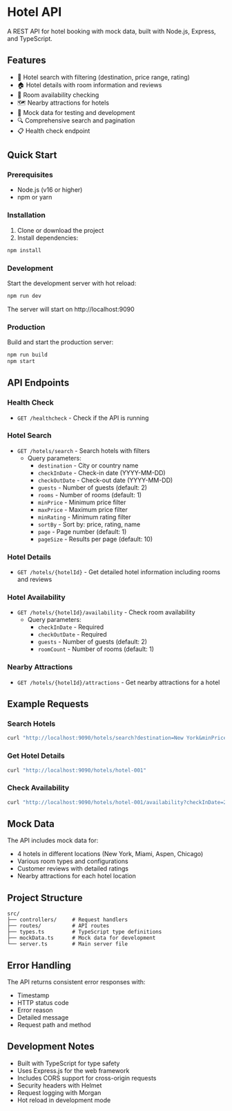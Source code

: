 # Hotel API

A REST API for hotel booking with mock data, built with Node.js, Express, and TypeScript.

## Features

- 🏨 Hotel search with filtering (destination, price range, rating)
- 🏠 Hotel details with room information and reviews
- 📅 Room availability checking
- 🗺️ Nearby attractions for hotels
- 💾 Mock data for testing and development
- 🔍 Comprehensive search and pagination
- 📋 Health check endpoint

## Quick Start

### Prerequisites

- Node.js (v16 or higher)
- npm or yarn

### Installation

1. Clone or download the project
2. Install dependencies:

```bash
npm install
```

### Development

Start the development server with hot reload:

```bash
npm run dev
```

The server will start on http://localhost:9090

### Production

Build and start the production server:

```bash
npm run build
npm start
```

## API Endpoints

### Health Check
- `GET /healthcheck` - Check if the API is running

### Hotel Search
- `GET /hotels/search` - Search hotels with filters
  - Query parameters:
    - `destination` - City or country name
    - `checkInDate` - Check-in date (YYYY-MM-DD)
    - `checkOutDate` - Check-out date (YYYY-MM-DD)
    - `guests` - Number of guests (default: 2)
    - `rooms` - Number of rooms (default: 1)
    - `minPrice` - Minimum price filter
    - `maxPrice` - Maximum price filter
    - `minRating` - Minimum rating filter
    - `sortBy` - Sort by: price, rating, name
    - `page` - Page number (default: 1)
    - `pageSize` - Results per page (default: 10)

### Hotel Details
- `GET /hotels/{hotelId}` - Get detailed hotel information including rooms and reviews

### Hotel Availability
- `GET /hotels/{hotelId}/availability` - Check room availability
  - Query parameters:
    - `checkInDate` - Required
    - `checkOutDate` - Required
    - `guests` - Number of guests (default: 2)
    - `roomCount` - Number of rooms (default: 1)

### Nearby Attractions
- `GET /hotels/{hotelId}/attractions` - Get nearby attractions for a hotel

## Example Requests

### Search Hotels
```bash
curl "http://localhost:9090/hotels/search?destination=New York&minPrice=100&maxPrice=500"
```

### Get Hotel Details
```bash
curl "http://localhost:9090/hotels/hotel-001"
```

### Check Availability
```bash
curl "http://localhost:9090/hotels/hotel-001/availability?checkInDate=2024-03-15&checkOutDate=2024-03-17"
```

## Mock Data

The API includes mock data for:
- 4 hotels in different locations (New York, Miami, Aspen, Chicago)
- Various room types and configurations
- Customer reviews with detailed ratings
- Nearby attractions for each hotel location

## Project Structure

```
src/
├── controllers/     # Request handlers
├── routes/          # API routes
├── types.ts         # TypeScript type definitions
├── mockData.ts      # Mock data for development
└── server.ts        # Main server file
```

## Error Handling

The API returns consistent error responses with:
- Timestamp
- HTTP status code
- Error reason
- Detailed message
- Request path and method

## Development Notes

- Built with TypeScript for type safety
- Uses Express.js for the web framework
- Includes CORS support for cross-origin requests
- Security headers with Helmet
- Request logging with Morgan
- Hot reload in development mode
